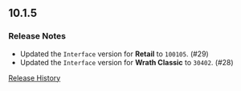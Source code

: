 ## 10.1.5

### Release Notes

- Updated the `Interface` version for **Retail** to `100105`. (#29)
- Updated the `Interface` version for **Wrath Classic** to `30402`. (#28)

[Release History](https://github.com/SFX-WoW/Masque_Onyx/wiki/History)
